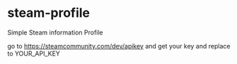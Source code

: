 # steam-profile
Simple Steam information Profile

go to https://steamcommunity.com/dev/apikey and get your key and replace to YOUR_API_KEY
